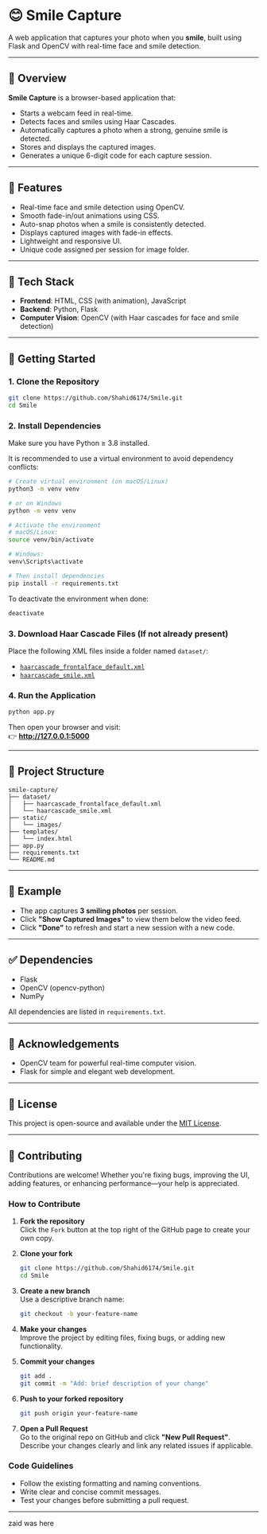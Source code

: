 # 😊 Smile Capture

A web application that captures your photo when you **smile**, built using Flask and OpenCV with real-time face and smile detection.

---

## 📸 Overview

**Smile Capture** is a browser-based application that:

- Starts a webcam feed in real-time.
- Detects faces and smiles using Haar Cascades.
- Automatically captures a photo when a strong, genuine smile is detected.
- Stores and displays the captured images.
- Generates a unique 6-digit code for each capture session.

---

## 🔧 Features

- Real-time face and smile detection using OpenCV.
- Smooth fade-in/out animations using CSS.
- Auto-snap photos when a smile is consistently detected.
- Displays captured images with fade-in effects.
- Lightweight and responsive UI.
- Unique code assigned per session for image folder.

---

## 🧠 Tech Stack

- **Frontend**: HTML, CSS (with animation), JavaScript
- **Backend**: Python, Flask
- **Computer Vision**: OpenCV (with Haar cascades for face and smile detection)

---

## 🚀 Getting Started

### 1. Clone the Repository

```bash
git clone https://github.com/Shahid6174/Smile.git
cd Smile
```

### 2. Install Dependencies

Make sure you have Python ≥ 3.8 installed.

It is recommended to use a virtual environment to avoid dependency conflicts:

```bash
# Create virtual environment (on macOS/Linux)
python3 -m venv venv

# or on Windows
python -m venv venv

# Activate the environment
# macOS/Linux:
source venv/bin/activate

# Windows:
venv\Scripts\activate

# Then install dependencies
pip install -r requirements.txt
```

To deactivate the environment when done:

```bash
deactivate
```

### 3. Download Haar Cascade Files (If not already present)

Place the following XML files inside a folder named `dataset/`:

- [`haarcascade_frontalface_default.xml`](https://github.com/opencv/opencv/blob/master/data/haarcascades/haarcascade_frontalface_default.xml)
- [`haarcascade_smile.xml`](https://github.com/opencv/opencv/blob/master/data/haarcascades/haarcascade_smile.xml)

### 4. Run the Application

```bash
python app.py
```

Then open your browser and visit:  
👉 **http://127.0.0.1:5000**

---

## 📁 Project Structure

```
smile-capture/
├── dataset/
│   ├── haarcascade_frontalface_default.xml
│   └── haarcascade_smile.xml
├── static/
│   └── images/
├── templates/
│   └── index.html
├── app.py
├── requirements.txt
└── README.md
```

---

## 📸 Example

- The app captures **3 smiling photos** per session.
- Click **"Show Captured Images"** to view them below the video feed.
- Click **"Done"** to refresh and start a new session with a new code.

---

## ✅ Dependencies

- Flask
- OpenCV (opencv-python)
- NumPy

All dependencies are listed in `requirements.txt`.

---

## 🙌 Acknowledgements

- OpenCV team for powerful real-time computer vision.
- Flask for simple and elegant web development.

---

## 📃 License

This project is open-source and available under the [MIT License](LICENSE).

---

## 🤝 Contributing

Contributions are welcome! Whether you're fixing bugs, improving the UI, adding features, or enhancing performance—your help is appreciated.

### How to Contribute

1. **Fork the repository**  
   Click the `Fork` button at the top right of the GitHub page to create your own copy.

2. **Clone your fork**

   ```bash
   git clone https://github.com/Shahid6174/Smile.git
   cd Smile
   ```

3. **Create a new branch**  
   Use a descriptive branch name:

   ```bash
   git checkout -b your-feature-name
   ```

4. **Make your changes**  
   Improve the project by editing files, fixing bugs, or adding new functionality.

5. **Commit your changes**

   ```bash
   git add .
   git commit -m "Add: brief description of your change"
   ```

6. **Push to your forked repository**

   ```bash
   git push origin your-feature-name
   ```

7. **Open a Pull Request**  
   Go to the original repo on GitHub and click **"New Pull Request"**.  
   Describe your changes clearly and link any related issues if applicable.

### Code Guidelines

- Follow the existing formatting and naming conventions.
- Write clear and concise commit messages.
- Test your changes before submitting a pull request.

---
zaid was here
